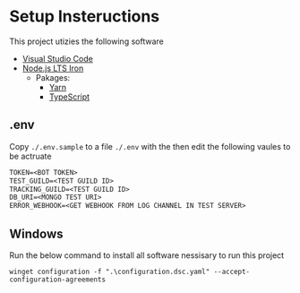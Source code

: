 # Setup Insteructions #

This project utizies the following software
- [Visual Studio Code](https://github.com/microsoft/vscode)
- [Node.js LTS Iron](https://github.com/nodejs/node/releases/tag/v20.9.0)
  - Pakages:
    - [Yarn](https://github.com/yarnpkg/yarn)
    - [TypeScript](https://github.com/microsoft/TypeScript)
    
## .env ##

Copy `./.env.sample` to a file `./.env` with the then edit the following vaules to be actruate
```txt
TOKEN=<BOT TOKEN>
TEST_GUILD=<TEST GUILD ID>
TRACKING_GUILD=<TEST GUILD ID>
DB_URI=<MONGO TEST URI>
ERROR_WEBHOOK=<GET WEBHOOK FROM LOG CHANNEL IN TEST SERVER>
```

## Windows ##

Run the below command to install all software nessisary to run this project

```pwsh
winget configuration -f ".\configuration.dsc.yaml" --accept-configuration-agreements
```
